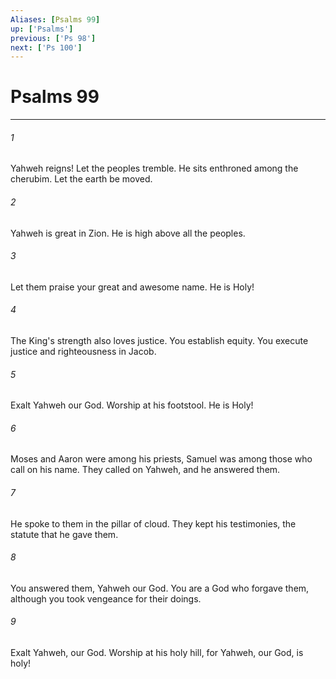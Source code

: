 ```yaml
---
Aliases: [Psalms 99]
up: ['Psalms']
previous: ['Ps 98']
next: ['Ps 100']
---
```

# Psalms 99
***





###### 1 

Yahweh reigns! Let the peoples tremble. He sits enthroned among the cherubim. Let the earth be moved. 



###### 2 

Yahweh is great in Zion. He is high above all the peoples. 



###### 3 

Let them praise your great and awesome name. He is Holy! 



###### 4 

The King's strength also loves justice. You establish equity. You execute justice and righteousness in Jacob. 



###### 5 

Exalt Yahweh our God. Worship at his footstool. He is Holy! 



###### 6 

Moses and Aaron were among his priests, Samuel was among those who call on his name. They called on Yahweh, and he answered them. 



###### 7 

He spoke to them in the pillar of cloud. They kept his testimonies, the statute that he gave them. 



###### 8 

You answered them, Yahweh our God. You are a God who forgave them, although you took vengeance for their doings. 



###### 9 

Exalt Yahweh, our God. Worship at his holy hill, for Yahweh, our God, is holy!
